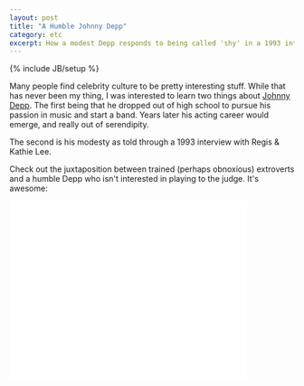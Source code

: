```yaml
---
layout: post
title: "A Humble Johnny Depp"  
category: etc  
excerpt: How a modest Depp responds to being called 'shy' in a 1993 interview. 
---
```

{% include JB/setup %}

Many people find celebrity culture to be pretty interesting stuff. While that has never been my thing, I was interested to learn two things about [Johnny Depp](http://en.wikipedia.org/wiki/Johnny_Depp). The first being that he dropped out of high school to pursue his passion in music and start a band. Years later his acting career would emerge, and really out of serendipity.

The second is his modesty as told through a 1993 interview with Regis & Kathie Lee. 

Check out the juxtaposition between trained (perhaps obnoxious) extroverts and a humble Depp who isn't interested in playing to the judge. It's awesome:

<iframe width="420" height="315" src="//www.youtube.com/embed/vrdr2OLgrrY" frameborder="0"> </iframe>

